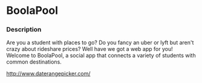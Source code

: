 # BoolaPool

### Description
Are you a student with places to go? Do you fancy an uber or lyft but aren't crazy about rideshare prices? Well have we got a web app for you! Welcome to BoolaPool, a social app that connects a variety of students with common destinations.

http://www.daterangepicker.com/